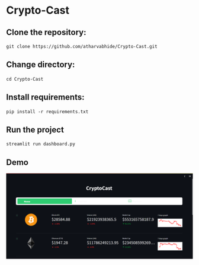 # Crypto-Cast

## Clone the repository:
```
git clone https://github.com/atharvabhide/Crypto-Cast.git
```

## Change directory:
```
cd Crypto-Cast
```

## Install requirements:
```
pip install -r requirements.txt
```

## Run the project
```
streamlit run dashboard.py
```

## Demo
<img src="https://github.com/atharvabhide/Crypto-Cast/blob/main/demo.png">
